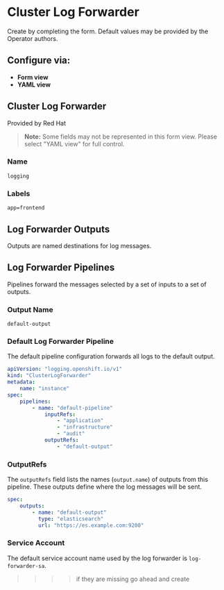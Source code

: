 # Cluster Log Forwarder

Create by completing the form. Default values may be provided by the Operator authors.

## Configure via:

- **Form view**
- **YAML view**

## Cluster Log Forwarder

Provided by Red Hat

> **Note:** Some fields may not be represented in this form view. Please select "YAML view" for full control.

### Name
`logging`

### Labels
`app=frontend`

## Log Forwarder Outputs

Outputs are named destinations for log messages.

## Log Forwarder Pipelines

Pipelines forward the messages selected by a set of inputs to a set of outputs.

### Output Name
`default-output`

### Default Log Forwarder Pipeline

The default pipeline configuration forwards all logs to the default output.

```yaml
apiVersion: "logging.openshift.io/v1"
kind: "ClusterLogForwarder"
metadata:
    name: "instance"
spec:
    pipelines:
        - name: "default-pipeline"
            inputRefs:
                - "application"
                - "infrastructure"
                - "audit"
            outputRefs:
                - "default-output"
```


### OutputRefs

The `outputRefs` field lists the names (`output.name`) of outputs from this pipeline. These outputs define where the log messages will be sent.

```yaml
spec:
    outputs:
        - name: "default-output"
          type: "elasticsearch"
          url: "https://es.example.com:9200"
```


### Service Account

The default service account name used by the log forwarder is `log-forwarder-sa`.


>>>> if they are missing go ahead and create 